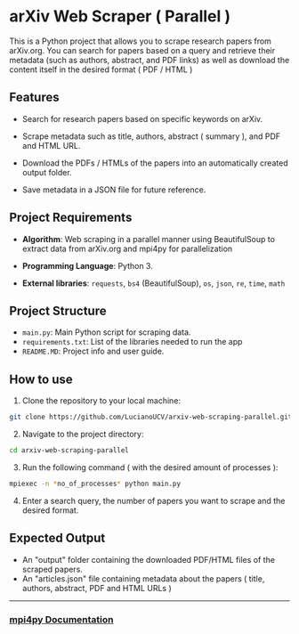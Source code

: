 # arXiv Web Scraper ( Parallel )
This is a Python project that allows you to scrape research papers from arXiv.org. You can search for papers based on a query and retrieve their metadata (such as authors, abstract, and PDF links) as well as download the content itself in the desired format ( PDF / HTML )

## Features
* Search for research papers based on specific keywords on arXiv.

* Scrape metadata such as title, authors, abstract ( summary ), and PDF and HTML URL.

* Download the PDFs / HTMLs of the papers into an automatically created output folder.

* Save metadata in a JSON file for future reference.

## Project Requirements
* **Algorithm**: Web scraping in a parallel manner using BeautifulSoup to extract data from arXiv.org and mpi4py for parallelization

* **Programming Language**: Python 3.

* **External libraries**: `requests`, `bs4` (BeautifulSoup), `os`, `json`, `re`, `time`, `math`


## Project Structure
* `main.py`: Main Python script for scraping data.
* `requirements.txt`: List of the libraries needed to run the app
* `README.MD`: Project info and user guide.


## How to use
1. Clone the repository to your local machine: <br>
```bash
git clone https://github.com/LucianoUCV/arxiv-web-scraping-parallel.git
```
2. Navigate to the project directory: <br>
```bash
cd arxiv-web-scraping-parallel
```

3. Run the following command ( with the desired amount of processes ):<br>
```bash
mpiexec -n *no_of_processes* python main.py
```
4. Enter a search query, the number of papers you want to scrape and the desired format.

## Expected Output
* An "output" folder containing the downloaded PDF/HTML files of the scraped papers.
* An "articles.json" file containing metadata about the papers ( title, authors, abstract, PDF and HTML URLs )

---

### [mpi4py Documentation](https://mpi4py.readthedocs.io/en/stable/)

